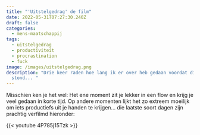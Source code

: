 ```yaml
---
title: "'Uitstelgedrag' de film"
date: 2022-05-31T07:27:30.240Z
draft: false
categories:
  - mens-maatschappij
tags:
  - uitstelgedrag
  - productiviteit
  - procrastination
  - fuck
image: /images/uitstelgedrag.png
description: "Drie keer raden hoe lang ik er over heb gedaan voordat dit berichtje online
  stond... "
---
```

Misschien ken je het wel: Het ene moment zit je lekker in een flow en krijg je veel gedaan in korte tijd. Op andere momenten lijkt het zo extreem moeilijk om iets productiefs uit je handen te krijgen... die laatste soort dagen zijn prachtig verfilmd hieronder:

{{< youtube 4P785j15Tzk >}}